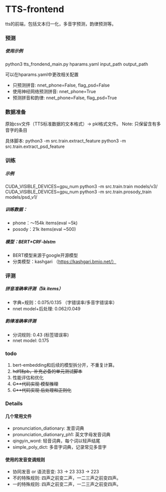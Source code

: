 # TTS-frontend

tts的前端，包括文本归一化，多音字预测，韵律预测等。

### 预测

##### 使用示例
python3 tts_frondend_main.py hparams.yaml input_path output_path

可以在hparams.yaml中更改相关配置
- 只预测拼音: nnet_phone=False, flag_psd=False
- 使用神经网络预测拼音: nnet_phone=True
- 预测拼音和韵律: nnet_phone=False, flag_psd=True

### 数据准备
原始csv文件（TTS标准数据的文本格式）-> pkl格式文件。 Note: 只保留含有多音字的条目

具体脚本:
python3 -m src.train.extract_feature
python3 -m src.train.extract_psd_feature

### 训练

##### 示例
CUDA_VISIBLE_DEVICES=gpu_num python3  -m  src.train.train  models/v3/
CUDA_VISIBLE_DEVICES=gpu_num python3  -m  src.train.prosody_train  models/psd_v1/
 
##### 训练数据：
- phone：～154k items(eval ~5k)
- posody：21k items(eval ~500)

##### 模型：BERT+CRF-blstm
- BERT模型来源于google开源模型
- 分类模型：kashgari （https://kashgari.bmio.net/）

### 评测 

##### 拼音准确率评测（5k items）
- 字典+规则：0.075/0.135 （字错误率/多音字错误率）
- nnet model+后处理: 0.062/0.049

##### 韵律准确率评测
- 分词规则: 0.43 (标签错误率)
- nnet model: 0.175 

### todo
1. bert-embedding和后续的模型拆分开，不重复计算。
2. ~~hdf转pb，补充必备的单元测试脚本~~
3. 性能评估和优化
4. ~~C++代码实现 模型推理~~
5. ~~C++代码实现 后处理和正则化~~

### Details

#### 几个常用文件
- pronunciation_diationary: 发音词典      
- pronunciation_diationary_ph1: 英文字母发音词典      
- qingyin_word: 轻音词典，每个词以轻声结尾      
- simple_poly_dict: 多音字词典，记录常见多音字      

#### 使用的发音变调规则
- 协同发音 or 语流音变: 33 -> 23 333 -> 223       
- 不的特殊规则: 四声之前变二声，一二三声之前变四声。      
- 一的特殊规则: 四声之前变二声，一二三声之前变四声。      